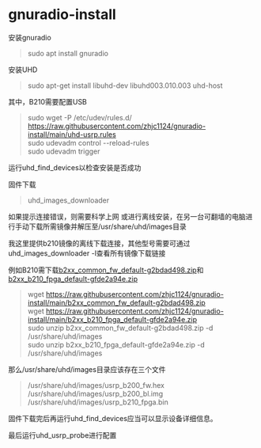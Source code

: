 # gnuradio-install
安装gnuradio
>sudo apt install gnuradio  

安装UHD
>sudo apt-get install libuhd-dev libuhd003.010.003 uhd-host  

其中，B210需要配置USB
>sudo wget -P /etc/udev/rules.d/ https://raw.githubusercontent.com/zhjc1124/gnuradio-install/main/uhd-usrp.rules  
>sudo udevadm control --reload-rules  
>sudo udevadm trigger  

运行uhd_find_devices以检查安装是否成功  

固件下载
>uhd_images_downloader  

如果提示连接错误，则需要科学上网
或进行离线安装，在另一台可翻墙的电脑进行手动下载所需镜像并解压至/usr/share/uhd/images目录  

我这里提供b210镜像的离线下载连接，其他型号需要可通过uhd_images_downloader -l查看所有镜像下载链接  

例如B210需下载[b2xx_common_fw_default-g2bdad498.zip](https://files.ettus.com/binaries/cache/usrp1/fpga-6bea23d/usrp1_b100_fw_default-g6bea23d.zip)和[b2xx_b210_fpga_default-gfde2a94e.zip](https://files.ettus.com/binaries/cache/b2xx/fpga-fde2a94eb/b2xx_b210_fpga_default-gfde2a94e.zip)  
>wget https://raw.githubusercontent.com/zhjc1124/gnuradio-install/main/b2xx_common_fw_default-g2bdad498.zip  
>wget https://raw.githubusercontent.com/zhjc1124/gnuradio-install/main/b2xx_b210_fpga_default-gfde2a94e.zip  
>sudo unzip b2xx_common_fw_default-g2bdad498.zip   -d /usr/share/uhd/images  
>sudo unzip b2xx_b210_fpga_default-gfde2a94e.zip -d /usr/share/uhd/images  

那么/usr/share/uhd/images目录应该存在三个文件
>/usr/share/uhd/images/usrp_b200_fw.hex  
>/usr/share/uhd/images/usrp_b200_bl.img  
>/usr/share/uhd/images/usrp_b210_fpga.bin

固件下载完后再运行uhd_find_devices应当可以显示设备详细信息。  

最后运行uhd_usrp_probe进行配置  
